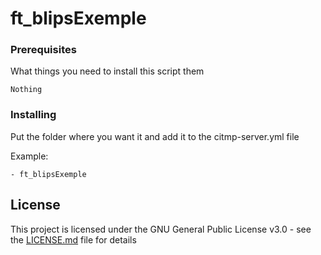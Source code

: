 # ft_blipsExemple

### Prerequisites

What things you need to install this script them

```
Nothing
```

### Installing

Put the folder where you want it and add it to the citmp-server.yml file

Example:

```
- ft_blipsExemple
```

## License

This project is licensed under the GNU General Public License v3.0 - see the [LICENSE.md](LICENSE.md) file for details
